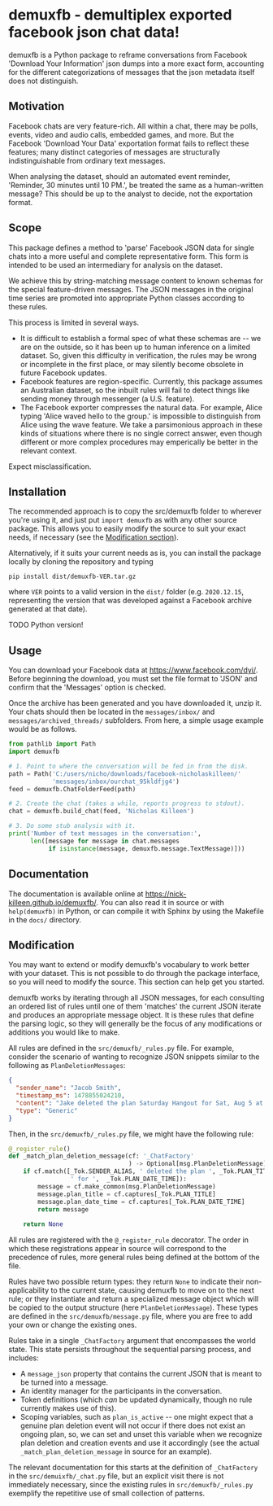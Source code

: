 # demuxfb - demultiplex exported facebook json chat data!
demuxfb is a Python package to reframe conversations from Facebook 'Download
Your Information' json dumps into a more exact form, accounting for the
different categorizations of messages that the json metadata itself does not
distinguish.

## Motivation
Facebook chats are very feature-rich. All within a chat, there may be polls,
events, video and audio calls, embedded games, and more. But the Facebook
'Download Your Data' exportation format fails to reflect these features; many
distinct categories of messages are structurally indistinguishable from
ordinary text messages.

When analysing the dataset, should an automated event reminder, 'Reminder, 30
minutes until 10 PM.', be treated the same as a human-written message? This
should be up to the analyst to decide, not the exportation format.

## Scope
This package defines a method to 'parse' Facebook JSON data for single chats
into a more useful and complete representative form. This form is intended to
be used an intermediary for analysis on the dataset.

We achieve this by string-matching message content to known schemas for the
special feature-driven messages. The JSON messages in the original time series
are promoted into appropriate Python classes according to these rules.

This process is limited in several ways.
- It is difficult to establish a formal spec of what these schemas are -- we are
  on the outside, so it has been up to human inference on a limited dataset. So,
  given this difficulty in verification, the rules may be wrong or incomplete in
  the first place, or may silently become obsolete in future Facebook updates.
- Facebook features are region-specific. Currently, this package assumes an
  Australian dataset, so the inbuilt rules will fail to detect things like
  sending money through messenger (a U.S. feature).
- The Facebook exporter compresses the natural data. For example, Alice typing
  'Alice waved hello to the group.' is impossible to distinguish from Alice
  using the wave feature. We take a parsimonious approach in these kinds of
  situations where there is no single correct answer, even though different
  or more complex procedures may emperically be better in the relevant context.

Expect misclassification.

## Installation
The recommended approach is to copy the src/demuxfb folder to wherever you're
using it, and just put `import demuxfb` as with any other source package. This
allows you to easily modify the source to suit your exact needs, if necessary
(see the [Modification section](#modification)).

Alternatively, if it suits your current needs as is, you can install the package
locally by cloning the repository and typing

```
pip install dist/demuxfb-VER.tar.gz
```

where `VER` points to a valid version in the `dist/` folder (e.g. `2020.12.15`,
representing the version that was developed against a Facebook archive generated
at that date).

TODO Python version!

## Usage
You can download your Facebook data at https://www.facebook.com/dyi/. Before
beginning the download, you must set the file format to 'JSON' and confirm
that the 'Messages' option is checked.

Once the archive has been generated and you have downloaded it, unzip it.
Your chats should then be located in the `messages/inbox/` and
`messages/archived_threads/` subfolders. From here, a simple usage example would
be as follows.

```python
from pathlib import Path
import demuxfb

# 1. Point to where the conversation will be fed in from the disk.
path = Path('C:/users/nicho/downloads/facebook-nicholaskilleen/'
            'messages/inbox/ourchat_95kldfjg4')
feed = demuxfb.ChatFolderFeed(path)

# 2. Create the chat (takes a while, reports progress to stdout).
chat = demuxfb.build_chat(feed, 'Nicholas Killeen')

# 3. Do some stub analysis with it.
print('Number of text messages in the conversation:',
      len([message for message in chat.messages
           if isinstance(message, demuxfb.message.TextMessage)]))
```
## Documentation
The documentation is available online at https://nick-killeen.github.io/demuxfb/.
You can also read it in source or with `help(demuxfb)` in Python, or can compile
it with Sphinx by using the Makefile in the `docs/` directory.

## Modification
You may want to extend or modify demuxfb's vocabulary to work better with your
dataset. This is not possible to do through the package interface, so you will
need to modify the source. This section can help get you started.

demuxfb works by iterating through all JSON messages, for each consulting an
ordered list of rules until one of them 'matches' the current JSON iterate and
produces an appropriate message object. It is these rules that define the
parsing logic, so they will generally be the focus of any modifications or
additions you would like to make.

All rules are defined in the `src/demuxfb/_rules.py` file. For example, consider 
the scenario of wanting to recognize JSON snippets similar to the following as
`PlanDeletionMessages`:

```json
{
  "sender_name": "Jacob Smith",
  "timestamp_ms": 1478855024210,
  "content": "Jake deleted the plan Saturday Hangout for Sat, Aug 5 at 12 PM.",
  "type": "Generic"
}
```

Then, in the `src/demuxfb/_rules.py` file, we might have the following rule:

```python
@_register_rule()
def _match_plan_deletion_message(cf: '_ChatFactory'
                                 ) -> Optional[msg.PlanDeletionMessage]:
    if cf.match([_Tok.SENDER_ALIAS, ' deleted the plan ', _Tok.PLAN_TITLE,
                 ' for ',  _Tok.PLAN_DATE_TIME]):
        message = cf.make_common(msg.PlanDeletionMessage)
        message.plan_title = cf.captures[_Tok.PLAN_TITLE]
        message.plan_date_time = cf.captures[_Tok.PLAN_DATE_TIME]
        return message
    
    return None
```

All rules are registered with the `@_register_rule` decorator. The order in which
these registrations appear in source will correspond to the precedence of rules,
more general rules being defined at the bottom of the file.

Rules have two possible return types: they return `None` to indicate their
non-applicability to the current state, causing demuxfb to move on to the next
rule; or they instantiate and return a specialized message object which will be
copied to the output structure (here `PlanDeletionMessage`). These types are
defined in the `src/demuxfb/message.py` file, where you are free to add your own
or change the existing ones.

Rules take in a single `_ChatFactory` argument that encompasses the world state.
This state persists throughout the sequential parsing process, and includes:
- A `message_json` property that contains the current JSON that is meant to be
  turned into a message.
- An identity manager for the participants in the conversation.
- Token definitions (which *can* be updated dynamically, though no rule
  currently makes use of this).
- Scoping variables, such as `plan_is_active` -- one might expect that a genuine
  plan deletion event will not occur if there does not exist an ongoing plan, so,
  we can set and unset this variable when we recognize plan deletion and
  creation events and use it accordingly (see the actual
  `_match_plan_deletion_message` in source for an example).

The relevant documentation for this starts at the definition of `_ChatFactory`
in the `src/demuixfb/_chat.py` file, but an explicit visit there is not
immediately necessary, since the existing rules in `src/demuxfb/_rules.py`
exemplify the repetitive use of small collection of patterns.